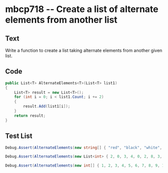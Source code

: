 # mbcp718 -- Create a list of alternate elements from another list

## Text

Write a function to create a list taking alternate elements from another given list.

## Code

```csharp
public List<T> AlternateElements<T>(List<T> list1)
{
    List<T> result = new List<T>();
    for (int i = 0; i < list1.Count; i += 2)
    {
        result.Add(list1[i]);
    }
    return result;
}
```

## Test List

```csharp
Debug.Assert(AlternateElements(new string[] { "red", "black", "white", "green", "orange" }).SequenceEqual(new string[] { "red", "white", "orange" }));
```

```csharp
Debug.Assert(AlternateElements(new List<int> { 2, 0, 3, 4, 0, 2, 8, 3, 4, 2 }).SequenceEqual(new List<int> { 2, 3, 0, 8, 4 }));
```

```csharp
Debug.Assert(AlternateElements(new int[] { 1, 2, 3, 4, 5, 6, 7, 8, 9, 10 }).SequenceEqual(new int[] { 1, 3, 5, 7, 9 }));
```
